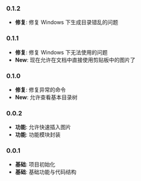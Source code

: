 ### 0.1.2

- **修复**: 修复 Windows 下生成目录错乱的问题

### 0.1.1

- **修复**: 修复 Windows 下无法使用的问题
- **New**: 现在允许在文档中直接使用剪贴板中的图片了

### 0.1.0

- **修复**: 修复异常的命令
- **New**: 允许查看基本目录树

### 0.0.2

- **功能**: 允许快速插入图片
- **功能**: 功能模块封装

### 0.0.1

- **基础**: 项目初始化
- **基础**: 基础功能与代码结构
